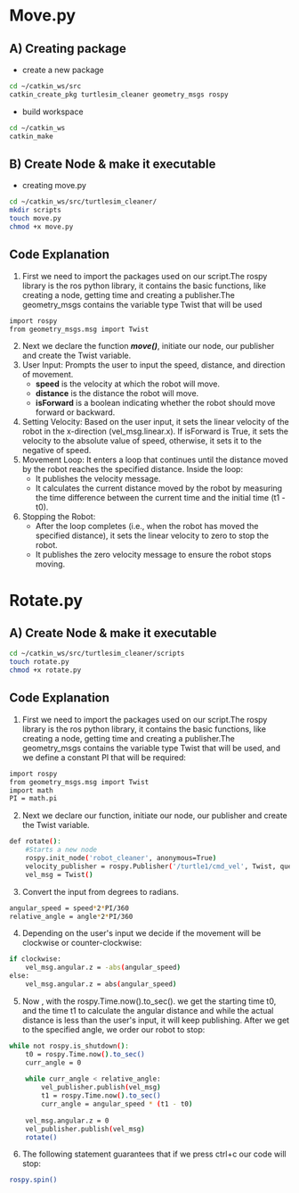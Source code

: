 # Move.py
## A) Creating package
- create a new package
```bash
cd ~/catkin_ws/src
catkin_create_pkg turtlesim_cleaner geometry_msgs rospy
```
- build workspace
```bash
cd ~/catkin_ws
catkin_make
```
## B) Create Node & make it executable
- creating move.py
```bash
cd ~/catkin_ws/src/turtlesim_cleaner/
mkdir scripts
touch move.py
chmod +x move.py
```
## Code Explanation
1. First we need to import the packages used on our script.The rospy library is the ros python library, it contains the basic functions, like creating a node, getting time and creating a publisher.The geometry_msgs contains the variable type Twist that will be used
```bash
import rospy
from geometry_msgs.msg import Twist
```
2. Next we declare the function _**move()**_, initiate our node, our publisher and create the Twist variable.
3. User Input: Prompts the user to input the speed, distance, and direction of movement.
    - **speed** is the velocity at which the robot will move.
    - **distance** is the distance the robot will move.
    - **isForward** is a boolean indicating whether the robot should move forward or backward.
4. Setting Velocity: Based on the user input, it sets the linear velocity of the robot in the x-direction (vel_msg.linear.x). If isForward is True, it sets the velocity to the absolute value of speed, otherwise, it sets it to the negative of speed.
5. Movement Loop: It enters a loop that continues until the distance moved by the robot reaches the specified distance. Inside the loop:
    - It publishes the velocity message.
    - It calculates the current distance moved by the robot by measuring the time difference between the current time and the initial time (t1 - t0).
6. Stopping the Robot:
    - After the loop completes (i.e., when the robot has moved the specified distance), it sets the linear velocity to zero to stop the robot.
    - It publishes the zero velocity message to ensure the robot stops moving.

# Rotate.py
## A) Create Node & make it executable
```bash
cd ~/catkin_ws/src/turtlesim_cleaner/scripts
touch rotate.py
chmod +x rotate.py
```
## Code Explanation
1. First we need to import the packages used on our script.The rospy library is the ros python library, it contains the basic functions, like creating a node, getting time and creating a publisher.The geometry_msgs contains the variable type Twist that will be used, and we define a constant PI that will be required:
```bash
import rospy
from geometry_msgs.msg import Twist
import math
PI = math.pi
```
2. Next we declare our function, initiate our node, our publisher and create the Twist variable.
```bash
def rotate():
    #Starts a new node
    rospy.init_node('robot_cleaner', anonymous=True)
    velocity_publisher = rospy.Publisher('/turtle1/cmd_vel', Twist, queue_size=10)
    vel_msg = Twist()
```
3. Convert the input from degrees to radians.
```bash
angular_speed = speed*2*PI/360
relative_angle = angle*2*PI/360
```
4. Depending on the user's input we decide if the movement will be clockwise or counter-clockwise:
```bash
if clockwise:
    vel_msg.angular.z = -abs(angular_speed)
else:
    vel_msg.angular.z = abs(angular_speed)
```
5. Now , with the rospy.Time.now().to_sec(). we get the starting time t0, and the time t1 to calculate the angular distance and while the actual distance is less than the user's input, it will keep publishing. After we get to the specified angle, we order our robot to stop: 
```bash
while not rospy.is_shutdown():    
    t0 = rospy.Time.now().to_sec()
    curr_angle = 0
    
    while curr_angle < relative_angle:
        vel_publisher.publish(vel_msg)
        t1 = rospy.Time.now().to_sec()
        curr_angle = angular_speed * (t1 - t0)
    
    vel_msg.angular.z = 0
    vel_publisher.publish(vel_msg)
    rotate()
```
6.  The following statement guarantees that if we press ctrl+c our code will stop:
```bash
rospy.spin()
```
